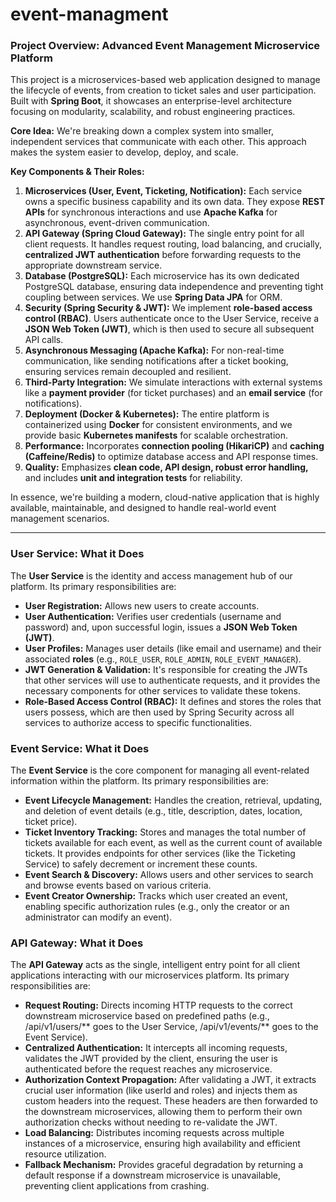 # event-managment


### Project Overview: Advanced Event Management Microservice Platform

This project is a microservices-based web application designed to manage the lifecycle of events, from creation to ticket sales and user participation. Built with **Spring Boot**, it showcases an enterprise-level architecture focusing on modularity, scalability, and robust engineering practices.

**Core Idea:** We're breaking down a complex system into smaller, independent services that communicate with each other. This approach makes the system easier to develop, deploy, and scale.

**Key Components & Their Roles:**

1.  **Microservices (User, Event, Ticketing, Notification):** Each service owns a specific business capability and its own data. They expose **REST APIs** for synchronous interactions and use **Apache Kafka** for asynchronous, event-driven communication.
2.  **API Gateway (Spring Cloud Gateway):** The single entry point for all client requests. It handles request routing, load balancing, and crucially, **centralized JWT authentication** before forwarding requests to the appropriate downstream service.
3.  **Database (PostgreSQL):** Each microservice has its own dedicated PostgreSQL database, ensuring data independence and preventing tight coupling between services. We use **Spring Data JPA** for ORM.
4.  **Security (Spring Security & JWT):** We implement **role-based access control (RBAC)**. Users authenticate once to the User Service, receive a **JSON Web Token (JWT)**, which is then used to secure all subsequent API calls.
5.  **Asynchronous Messaging (Apache Kafka):** For non-real-time communication, like sending notifications after a ticket booking, ensuring services remain decoupled and resilient.
6.  **Third-Party Integration:** We simulate interactions with external systems like a **payment provider** (for ticket purchases) and an **email service** (for notifications).
7.  **Deployment (Docker & Kubernetes):** The entire platform is containerized using **Docker** for consistent environments, and we provide basic **Kubernetes manifests** for scalable orchestration.
8.  **Performance:** Incorporates **connection pooling (HikariCP)** and **caching (Caffeine/Redis)** to optimize database access and API response times.
9.  **Quality:** Emphasizes **clean code, API design, robust error handling,** and includes **unit and integration tests** for reliability.

In essence, we're building a modern, cloud-native application that is highly available, maintainable, and designed to handle real-world event management scenarios.

---

### User Service: What it Does

The **User Service** is the identity and access management hub of our platform. Its primary responsibilities are:

*   **User Registration:** Allows new users to create accounts.
*   **User Authentication:** Verifies user credentials (username and password) and, upon successful login, issues a **JSON Web Token (JWT)**.
*   **User Profiles:** Manages user details (like email and username) and their associated **roles** (e.g., `ROLE_USER`, `ROLE_ADMIN`, `ROLE_EVENT_MANAGER`).
*   **JWT Generation & Validation:** It's responsible for creating the JWTs that other services will use to authenticate requests, and it provides the necessary components for other services to validate these tokens.
*   **Role-Based Access Control (RBAC):** It defines and stores the roles that users possess, which are then used by Spring Security across all services to authorize access to specific functionalities.

### Event Service: What it Does

The **Event Service** is the core component for managing all event-related information within the platform. Its primary responsibilities are:

*   **Event Lifecycle Management:** Handles the creation, retrieval, updating, and deletion of event details (e.g., title, description, dates, location, ticket price).
*   **Ticket Inventory Tracking:** Stores and manages the total number of tickets available for each event, as well as the current count of available tickets. It provides endpoints for other services (like the Ticketing Service) to safely decrement or increment these counts.
*   **Event Search & Discovery:** Allows users and other services to search and browse events based on various criteria.
*   **Event Creator Ownership:** Tracks which user created an event, enabling specific authorization rules (e.g., only the creator or an administrator can modify an event).


### API Gateway: What it Does

The **API Gateway** acts as the single, intelligent entry point for all client applications interacting with our microservices platform. Its primary responsibilities are:

*   **Request Routing:** Directs incoming HTTP requests to the correct downstream microservice based on predefined paths (e.g., /api/v1/users/** goes to the User Service, /api/v1/events/** goes to the Event Service).
*   **Centralized Authentication:** It intercepts all incoming requests, validates the JWT provided by the client, ensuring the user is authenticated before the request reaches any microservice.
*   **Authorization Context Propagation:** After validating a JWT, it extracts crucial user information (like userId and roles) and injects them as custom headers into the request. These headers are then forwarded to the downstream microservices, allowing them to perform their own authorization checks without needing to re-validate the JWT.
*   **Load Balancing:** Distributes incoming requests across multiple instances of a microservice, ensuring high availability and efficient resource utilization.
*   **Fallback Mechanism:** Provides graceful degradation by returning a default response if a downstream microservice is unavailable, preventing client applications from crashing.
